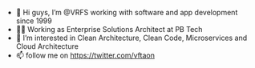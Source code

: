 - 👋 Hi guys, I’m @VRFS working with software and app development since 1999
- 👨‍💻 Working as Enterprise Solutions Architect at PB Tech 
- 👀 I’m interested in Clean Architecture, Clean Code, Microservices and Cloud Architecture
- 📫 follow me on https://twitter.com/vftaon 

<!---
VRFS/VRFS is a ✨ special ✨ repository because its `README.md` (this file) appears on your GitHub profile.
You can click the Preview link to take a look at your changes.
--->
